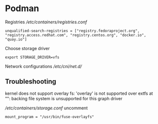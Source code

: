 # Podman

Registries
_/etc/containers/registries.conf_
```
unqualified-search-registries = ["registry.fedoraproject.org", "registry.access.redhat.com", "registry.centos.org", "docker.io", "quay.io"]
```

Choose storage driver
```
export STORAGE_DRIVER=vfs
```

Network configurations
_/etc/cni/net.d/_


## Troubleshooting

kernel does not support overlay fs: 'overlay' is not supported over extfs at "": backing file system is unsupported for this graph driver

_/etc/containers/storage.conf_
uncomment
```
mount_program = "/usr/bin/fuse-overlayfs"
```
